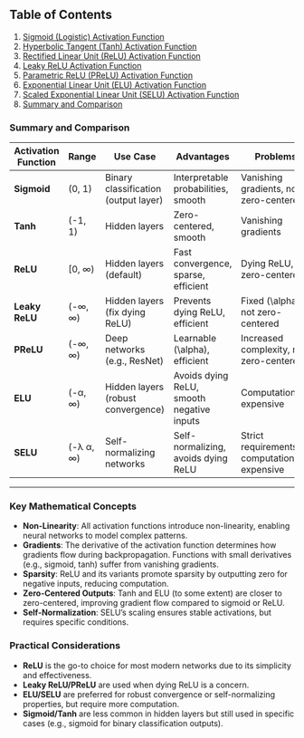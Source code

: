 
## Table of Contents
1. [Sigmoid (Logistic) Activation Function](#1-sigmoid-logistic-activation-function)
2. [Hyperbolic Tangent (Tanh) Activation Function](#2-hyperbolic-tangent-tanh-activation-function)
3. [Rectified Linear Unit (ReLU) Activation Function](#3-rectified-linear-unit-relu-activation-function)
4. [Leaky ReLU Activation Function](#4-leaky-relu-activation-function)
5. [Parametric ReLU (PReLU) Activation Function](#5-parametric-relu-prelu-activation-function)
6. [Exponential Linear Unit (ELU) Activation Function](#6-exponential-linear-unit-elu-activation-function)
7. [Scaled Exponential Linear Unit (SELU) Activation Function](#7-scaled-exponential-linear-unit-selu-activation-function)
8. [Summary and Comparison](#8-summary-and-comparison)

### Summary and Comparison

| **Activation Function** | **Range**              | **Use Case**                              | **Advantages**                              | **Problems**                              |
|-------------------------|------------------------|-------------------------------------------|---------------------------------------------|-------------------------------------------|
| **Sigmoid**             | (0, 1)                | Binary classification (output layer)       | Interpretable probabilities, smooth          | Vanishing gradients, not zero-centered     |
| **Tanh**                | (-1, 1)               | Hidden layers                             | Zero-centered, smooth                       | Vanishing gradients                       |
| **ReLU**                | [0, ∞)                | Hidden layers (default)                   | Fast convergence, sparse, efficient          | Dying ReLU, not zero-centered             |
| **Leaky ReLU**          | (-∞, ∞)               | Hidden layers (fix dying ReLU)            | Prevents dying ReLU, efficient              | Fixed \(\alpha\), not zero-centered       |
| **PReLU**               | (-∞, ∞)               | Deep networks (e.g., ResNet)              | Learnable \(\alpha\), efficient              | Increased complexity, not zero-centered    |
| **ELU**                 | (-α, ∞)               | Hidden layers (robust convergence)         | Avoids dying ReLU, smooth negative inputs   | Computationally expensive                  |
| **SELU**                | (-λ α, ∞)             | Self-normalizing networks                 | Self-normalizing, avoids dying ReLU         | Strict requirements, computationally expensive |

---

### Key Mathematical Concepts
- **Non-Linearity**: All activation functions introduce non-linearity, enabling neural networks to model complex patterns.
- **Gradients**: The derivative of the activation function determines how gradients flow during backpropagation. Functions with small derivatives (e.g., sigmoid, tanh) suffer from vanishing gradients.
- **Sparsity**: ReLU and its variants promote sparsity by outputting zero for negative inputs, reducing computation.
- **Zero-Centered Outputs**: Tanh and ELU (to some extent) are closer to zero-centered, improving gradient flow compared to sigmoid or ReLU.
- **Self-Normalization**: SELU’s scaling ensures stable activations, but requires specific conditions.

### Practical Considerations
- **ReLU** is the go-to choice for most modern networks due to its simplicity and effectiveness.
- **Leaky ReLU/PReLU** are used when dying ReLU is a concern.
- **ELU/SELU** are preferred for robust convergence or self-normalizing properties, but require more computation.
- **Sigmoid/Tanh** are less common in hidden layers but still used in specific cases (e.g., sigmoid for binary classification outputs).
